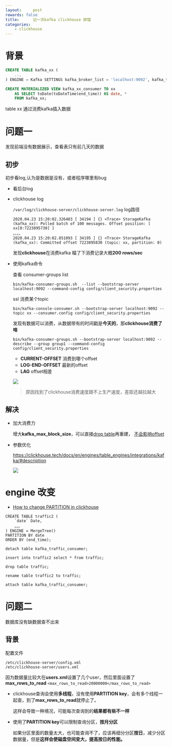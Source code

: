 ```yaml
---
layout:     post
rewards: false
title:      记一次kafka clickhouse 排错
categories:
    - clickhouse
---
```


# 背景

```sql
CREATE TABLE kafka_xx (
	...
) ENGINE = Kafka SETTINGS kafka_broker_list = 'localhost:9092', kafka_topic_list = 'xx', kafka_group_name = 'group1', kafka_format = 'JSONEachRow', kafka_max_block_size = 100;

CREATE MATERIALIZED VIEW kafka_xx_consumer TO xx
	AS SELECT toDate(toDateTime(end_time)) AS date, *
	FROM kafka_xx;
```

table xx 通过消费kafka插入数据


# 问题一

发现前端没有数据展示，查看表只有前几天的数据



## 初步

初步看log,认为是数据是没有，或者程序哪里有bug

- 看后台log

- clickhouse log

    `/var/log/clickhouse-server/clickhouse-server.log` log路径
    
    ```
    2020.04.23 15:20:02.326403 [ 34194 ] {} <Trace> StorageKafka (kafka_xx): Polled batch of 100 messages. Offset position: [ xx[0:7223895730] ]
    。。。。
    2020.04.23 15:20:02.851093 [ 34195 ] {} <Trace> StorageKafka (kafka_xx): Committed offset 7223895830 (topic: xx, partition: 0)
    ```
    
    发现**clickhouse**在消费kafka 瞄了下消费记录大概**200 rows/sec**
    
- 使用kafka命令

    查看 consumer-groups list
    
    ```shell
    bin/kafka-consumer-groups.sh  --list --bootstrap-server localhost:9092 --command-config config/client_security.properties
    ```
    
    ssl   消费某个topic
    ```shell
    bin/kafka-console-consumer.sh --bootstrap-server localhost:9092 --topic xx --consumer.config config/client_security.properties
    ```
    发现有数据可以消费，从数据带有的时间戳是**今天的**，那**clickhouse消费了啥**
    
    ```shell
    bin/kafka-consumer-groups.sh --bootstrap-server localhost:9092 --describe --group group1 --command-config config/client_security.properties
    ```
    
    - **CURRENT-OFFSET**  消费到哪个offset
    - **LOG-END-OFFSET** 最新的offset 
    - **LAG** offset相差
    
    ![](https://cdn.jsdelivr.net/gh/631068264/img/007S8ZIlgy1ge434ns6ojj321i0tyn91.jpg)
    
    > 原因找到了clickhouse消费速度跟不上生产速度，差距还越拉越大

## 解决

- 加大消费力

    增大**kafka_max_block_size**，可以直接[drop table](https://clickhouse.tech/docs/en/sql_reference/statements/misc/#drop)再重建，
    [不会影响offset](https://stackoverflow.com/a/49899391/5360312)

- 参数优化

    https://clickhouse.tech/docs/en/engines/table_engines/integrations/kafka/#description
    
    ![](https://cdn.jsdelivr.net/gh/631068264/img/007S8ZIlgy1ge43l3jlebj31cs06ajrp.jpg)


# engine 改变

- [How to change PARTITION in clickhouse](https://stackoverflow.com/questions/61452077/how-to-change-partition-in-clickhouse)

```
CREATE TABLE traffic2 (
	`date` Date,
	。。。
) ENGINE = MergeTree()
PARTITION BY date
ORDER BY (end_time);

detach table kafka_traffic_consumer;

insert into traffic2 select * from traffic;

drop table traffic;

rename table traffic2 to traffic;

attach table kafka_traffic_consumer;
```

# 问题二

数据库没有缺数据查不出来

## 背景

配置文件

```
/etc/clickhouse-server/config.xml
/etc/clickhouse-server/users.xml
```

因为数据量比较大在**users.xml**设置了几个user，然后里面设置了**max_rows_to_read**  `<max_rows_to_read>20000000</max_rows_to_read>`

- clickhouse查询会使用**多线程**，没有使用**PARTITION key**，会有多个线程一起查，到了**max_rows_to_read**就停止了。

    这样会导致一种境况，可能每次查询到的**结果都有些不一样**

- 使用了**PARTITION key**可以限制查询分区，**按月分区**
  
    如果分区里面的数量太大，也可能查询不了，应该再细分分区**按日**，减少分区数据量，但是**这样会使磁盘空间变大，提高按日的性能。**

